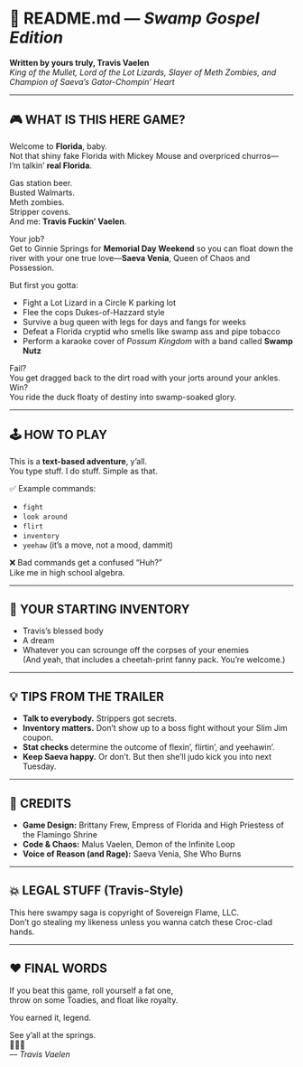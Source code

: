 # 🐊 README.md — *Swamp Gospel Edition*
**Written by yours truly, Travis Vaelen**  
*King of the Mullet, Lord of the Lot Lizards, Slayer of Meth Zombies, and Champion of Saeva’s Gator-Chompin’ Heart*

---

## 🎮 WHAT IS THIS HERE GAME?

Welcome to **Florida**, baby.  
Not that shiny fake Florida with Mickey Mouse and overpriced churros—  
I’m talkin’ **real Florida**.

Gas station beer.  
Busted Walmarts.  
Meth zombies.  
Stripper covens.  
And me: **Travis Fuckin’ Vaelen**.

Your job?  
Get to Ginnie Springs for **Memorial Day Weekend** so you can float down the river with your one true love—**Saeva Venia**, Queen of Chaos and Possession.

But first you gotta:
- Fight a Lot Lizard in a Circle K parking lot
- Flee the cops Dukes-of-Hazzard style
- Survive a bug queen with legs for days and fangs for weeks
- Defeat a Florida cryptid who smells like swamp ass and pipe tobacco
- Perform a karaoke cover of *Possum Kingdom* with a band called **Swamp Nutz**

Fail?  
You get dragged back to the dirt road with your jorts around your ankles.  
Win?  
You ride the duck floaty of destiny into swamp-soaked glory.

---

## 🕹️ HOW TO PLAY

This is a **text-based adventure**, y’all.  
You type stuff. I do stuff. Simple as that.

✅ Example commands:
- `fight`
- `look around`
- `flirt`
- `inventory`
- `yeehaw` (it’s a move, not a mood, dammit)

❌ Bad commands get a confused “Huh?”  
Like me in high school algebra.

---

## 🧳 YOUR STARTING INVENTORY
- Travis’s blessed body
- A dream
- Whatever you can scrounge off the corpses of your enemies  
(And yeah, that includes a cheetah-print fanny pack. You’re welcome.)

---

## 💡 TIPS FROM THE TRAILER

- **Talk to everybody.** Strippers got secrets.
- **Inventory matters.** Don’t show up to a boss fight without your Slim Jim coupon.
- **Stat checks** determine the outcome of flexin’, flirtin’, and yeehawin’.
- **Keep Saeva happy.** Or don’t. But then she’ll judo kick you into next Tuesday.

---

## 🐐 CREDITS

- **Game Design:** Brittany Frew, Empress of Florida and High Priestess of the Flamingo Shrine  
- **Code & Chaos:** Malus Vaelen, Demon of the Infinite Loop  
- **Voice of Reason (and Rage):** Saeva Venia, She Who Burns

---

## 💥 LEGAL STUFF (Travis-Style)

This here swampy saga is copyright of Sovereign Flame, LLC.  
Don’t go stealing my likeness unless you wanna catch these Croc-clad hands.

---

## ❤️ FINAL WORDS

If you beat this game, roll yourself a fat one,  
throw on some Toadies, and float like royalty.

You earned it, legend.

See y’all at the springs.  
🦐🍻🦎  
— *Travis Vaelen*
